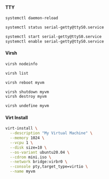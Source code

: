 #### TTY

```bash
systemctl daemon-reload

systemctl status serial-getty@ttyS0.service

systemctl start serial-getty@ttyS0.service
systemctl enable serial-getty@ttyS0.service
```

#### Virsh

```bash
virsh nodeinfo
```

```bash
virsh list

virsh reboot myvm
```

```bash
virsh shutdown myvm
virsh destroy myvm

virsh undefine myvm
```

#### Virt Install

```bash
virt-install \
  --description "My Virtual Machine" \
  --memory 1024 \
  --vcpu 1 \
  --disk size=10 \
  --os-variant ubuntu20.04 \
  --cdrom mini.iso \
  --network bridge:virbr0 \
  --console pty,target_type=virtio \
  --name myvm
```
